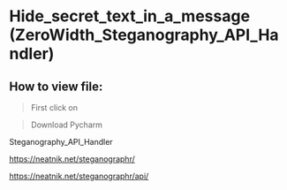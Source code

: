 # Hide_secret_text_in_a_message (ZeroWidth_Steganography_API_Handler)

## How to view file:

>First click on 

> Download Pycharm


Steganography_API_Handler


https://neatnik.net/steganographr/


https://neatnik.net/steganographr/api/
